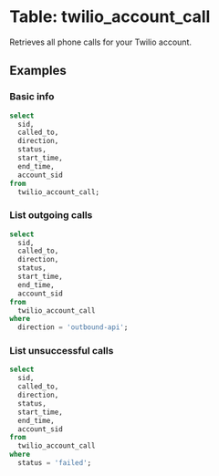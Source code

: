 # Table: twilio_account_call

Retrieves all phone calls for your Twilio account.

## Examples

### Basic info

```sql
select
  sid,
  called_to,
  direction,
  status,
  start_time,
  end_time,
  account_sid
from
  twilio_account_call;
```

### List outgoing calls

```sql
select
  sid,
  called_to,
  direction,
  status,
  start_time,
  end_time,
  account_sid
from
  twilio_account_call
where
  direction = 'outbound-api';
```

### List unsuccessful calls

```sql
select
  sid,
  called_to,
  direction,
  status,
  start_time,
  end_time,
  account_sid
from
  twilio_account_call
where
  status = 'failed';
```
